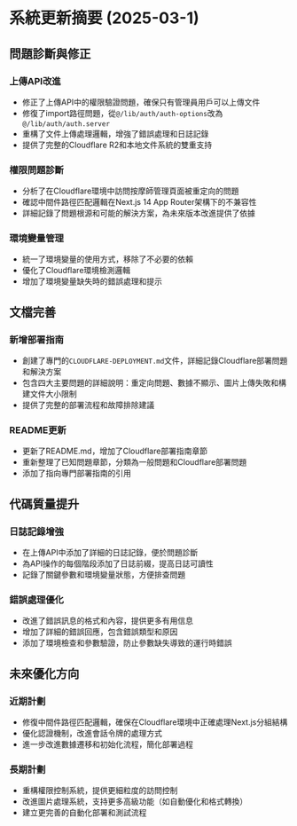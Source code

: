 # 系統更新摘要 (2025-03-1)

## 問題診斷與修正

### 上傳API改進
- 修正了上傳API中的權限驗證問題，確保只有管理員用戶可以上傳文件
- 修復了import路徑問題，從`@/lib/auth/auth-options`改為`@/lib/auth/auth.server`
- 重構了文件上傳處理邏輯，增強了錯誤處理和日誌記錄
- 提供了完整的Cloudflare R2和本地文件系統的雙重支持

### 權限問題診斷
- 分析了在Cloudflare環境中訪問按摩師管理頁面被重定向的問題
- 確認中間件路徑匹配邏輯在Next.js 14 App Router架構下的不兼容性
- 詳細記錄了問題根源和可能的解決方案，為未來版本改進提供了依據

### 環境變量管理
- 統一了環境變量的使用方式，移除了不必要的依賴
- 優化了Cloudflare環境檢測邏輯
- 增加了環境變量缺失時的錯誤處理和提示

## 文檔完善

### 新增部署指南
- 創建了專門的`CLOUDFLARE-DEPLOYMENT.md`文件，詳細記錄Cloudflare部署問題和解決方案
- 包含四大主要問題的詳細說明：重定向問題、數據不顯示、圖片上傳失敗和構建文件大小限制
- 提供了完整的部署流程和故障排除建議

### README更新
- 更新了README.md，增加了Cloudflare部署指南章節
- 重新整理了已知問題章節，分類為一般問題和Cloudflare部署問題
- 添加了指向專門部署指南的引用

## 代碼質量提升

### 日誌記錄增強
- 在上傳API中添加了詳細的日誌記錄，便於問題診斷
- 為API操作的每個階段添加了日誌前綴，提高日誌可讀性
- 記錄了關鍵參數和環境變量狀態，方便排查問題

### 錯誤處理優化
- 改進了錯誤訊息的格式和內容，提供更多有用信息
- 增加了詳細的錯誤回應，包含錯誤類型和原因
- 添加了環境檢查和參數驗證，防止參數缺失導致的運行時錯誤

## 未來優化方向

### 近期計劃
- 修復中間件路徑匹配邏輯，確保在Cloudflare環境中正確處理Next.js分組結構
- 優化認證機制，改進會話令牌的處理方式
- 進一步改進數據遷移和初始化流程，簡化部署過程

### 長期計劃
- 重構權限控制系統，提供更細粒度的訪問控制
- 改進圖片處理系統，支持更多高級功能（如自動優化和格式轉換）
- 建立更完善的自動化部署和測試流程 